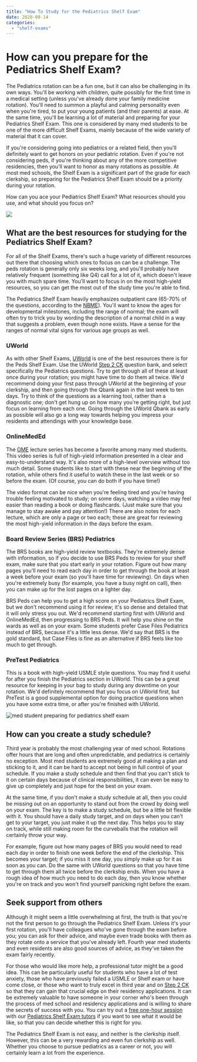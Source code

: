 ```yaml
---
title: "How To Study for the Pediatrics Shelf Exam"
date: 2020-08-14
categories: 
  - "shelf-exams"
---
```


# How can you prepare for the Pediatrics Shelf Exam?

The Pediatrics rotation can be a fun one, but it can also be challenging in its own ways. You'll be working with children, quite possibly for the first time in a medical setting (unless you've already done your family medicine rotation). You'll need to summon a playful and calming personality even when you're tired, to put your young patients (and their parents) at ease. At the same time, you'll be learning a lot of material and preparing for your Pediatrics Shelf Exam. This one is considered by many med students to be one of the more difficult Shelf Exams, mainly because of the wide variety of material that it can cover.

If you're considering going into pediatrics or a related field, then you'll definitely want to get honors on your pediatric rotation. Even if you're not considering peds, if you're thinking about any of the more competitive residencies, then you'll want to honor as many rotations as possible. At most med schools, the Shelf Exam is a significant part of the grade for each clerkship, so preparing for the Pediatrics Shelf Exam should be a priority during your rotation.

How can you ace your Pediatrics Shelf Exam? What resources should you use, and what should you focus on?

![](https://www.medlearnity.com/wp-content/uploads/2020/08/shutterstock_288150239-1-300x200.jpg)

## What are the best resources for studying for the Pediatrics Shelf Exam?

For all of the Shelf Exams, there's such a huge variety of different resources out there that choosing which ones to focus on can be a challenge. The peds rotation is generally only six weeks long, and you'll probably have relatively frequent (something like Q4) call for a lot of it, which doesn't leave you with much spare time. You'll want to focus in on the most high-yield resources, so you can get the most out of the study time you're able to find.

The Pediatrics Shelf Exam heavily emphasizes outpatient care (65-70% of the questions, according to the [NBME](https://www.nbme.org/assessment-products/assess-learn/subject-exams)). You'll want to know the ages for developmental milestones, including the range of normal; the exam will often try to trick you by wording the description of a normal child in a way that suggests a problem, even though none exists. Have a sense for the ranges of normal vital signs for various age groups as well.

### UWorld

As with other Shelf Exams, [UWorld](https://medical.uworld.com/usmle/usmle-step-2-ck/) is one of the best resources there is for the Peds Shelf Exam. Use the UWorld [Step 2 CK](https://www.medlearnity.com/best-resources-for-step-2-ck-prep/) question bank, and select specifically the Pediatrics questions. Try to get through all of these at least once during your rotation; you might have time to do them all twice. We'd recommend doing your first pass through UWorld at the beginning of your clerkship, and then going through the Qbank again in the last week to ten days. Try to think of the questions as a learning tool, rather than a diagnostic one; don't get hung up on how many you're getting right, but just focus on learning from each one. Going through the UWorld Qbank as early as possible will also go a long way towards helping you impress your residents and attendings with your knowledge base.

### OnlineMedEd

The [OME](https://onlinemeded.org/spa/pediatrics) lecture series has become a favorite among many med students. This video series is full of high-yield information presented in a clear and easy-to-understand way. It's also more of a high-level overview without too much detail. Some students like to start with these near the beginning of the rotation, while others find it useful to watch these in the last week or so before the exam. (Of course, you can do both if you have time!)

The video format can be nice when you're feeling tired and you're having trouble feeling motivated to study; on some days, watching a video may feel easier than reading a book or doing flashcards. (Just make sure that you manage to stay awake and pay attention!) There are also notes for each lecture, which are only a page or two each; these are great for reviewing the most high-yield information in the days before the exam.

### Board Review Series (BRS) Pediatrics

The BRS books are high-yield review textbooks. They're extremely dense with information, so if you decide to use BRS Peds to review for your shelf exam, make sure that you start early in your rotation. Figure out how many pages you'll need to read each day in order to get through the book at least a week before your exam (so you'll have time for reviewing). On days when you're extremely busy (for example, you have a busy night on call), then you can make up for the lost pages on a lighter day.

BRS Peds can help you to get a high score on your Pediatrics Shelf Exam, but we don't recommend using it for review; it's so dense and detailed that it will only stress you out. We'd recommend starting first with UWorld and OnlineMedEd, then progressing to BRS Peds. It will help you shine on the wards as well as on your exam. Some students prefer Case Files Pediatrics instead of BRS, because it's a little less dense. We'd say that BRS is the gold standard, but Case Files is fine as an alternative if BRS feels like too much to get through.

### PreTest Pediatrics

This is a book with high-yield USMLE style questions. You may find it useful for after you finish the Pediatrics section in UWorld. This can be a great resource for keeping in your bag to study during any downtime on your rotation. We'd definitely recommend that you focus on UWorld first, but PreTest is a good supplemental option for doing practice questions when you have some extra time, or after you're finished with UWorld.

![med student preparing for pediatrics shelf exam](https://www.medlearnity.com/wp-content/uploads/2020/08/shutterstock_1684338451-1-300x200.jpg)

## How can you create a study schedule?

Third year is probably the most challenging year of med school. Rotations offer hours that are long and often unpredictable, and pediatrics is certainly no exception. Most med students are extremely good at making a plan and sticking to it, and it can be hard to accept not being in full control of your schedule. If you make a study schedule and then find that you can't stick to it on certain days because of clinical responsibilities, it can even be easy to give up completely and just hope for the best on your exam.

At the same time, if you don't make a study schedule at all, then you could be missing out on an opportunity to stand out from the crowd by doing well on your exam. The key is to make a study schedule, but be a little bit flexible with it. You should have a daily study target, and on days when you can't get to your target, you just make it up the next day. This helps you to stay on track, while still making room for the curveballs that the rotation will certainly throw your way.

For example, figure out how many pages of BRS you would need to read each day in order to finish one week before the end of the clerkship. This becomes your target; if you miss it one day, you simply make up for it as soon as you can. Do the same with UWorld questions so that you have time to get through them all twice before the clerkship ends. When you have a rough idea of how much you need to do each day, then you know whether you're on track and you won't find yourself panicking right before the exam.

## Seek support from others

Although it might seem a little overwhelming at first, the truth is that you're not the first person to go through the Pediatrics Shelf Exam. Unless it's your first rotation, you'll have colleagues who've gone through the exam before you; you can ask for their advice, and maybe even trade books with them as they rotate onto a service that you've already left. Fourth year med students and even residents are also good sources of advice, as they've taken the exam fairly recently.

For those who would like more help, a professional tutor might be a good idea. This can be particularly useful for students who have a lot of test anxiety, those who have previously failed a USMLE or Shelf exam or have come close, or those who want to truly excel in third year and on [Step 2 CK](https://www.medlearnity.com/step-2ck-usmle/) so that they can gain that crucial edge on their residency applications. It can be extremely valuable to have someone in your corner who's been through the process of med school and residency applications and is willing to share the secrets of success with you. You can try out a [free one-hour session](https://www.medlearnity.com/start-here/) with our [Pediatrics Shelf Exam tutors](http://www.medlearnity.com/our-tutors/) if you want to see what it would be like, so that you can decide whether this is right for you.

The Pediatrics Shelf Exam is not easy, and neither is the clerkship itself. However, this can be a very rewarding and even fun clerkship as well. Whether you choose to pursue pediatrics as a career or not, you will certainly learn a lot from the experience.
